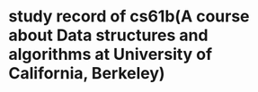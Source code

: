 # study record of cs61b(A course about Data structures and algorithms at University of California, Berkeley)
